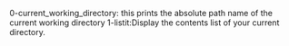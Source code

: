 0-current_working_directory: this prints the absolute path name of the current working directory
1-listit:Display the contents list of your current directory.
